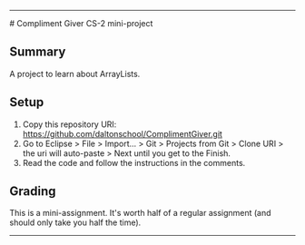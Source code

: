 
<div style="height:200px;background-image: url('header.jpg')">
</div>
<hr>
# Compliment Giver
CS-2 mini-project

## Summary
A project to learn about ArrayLists.

## Setup
1. Copy this repository URI: https://github.com/daltonschool/ComplimentGiver.git
1. Go to Eclipse > File > Import... > Git > Projects from Git > Clone URI > the uri will auto-paste > Next until you get to the Finish.
1. Read the code and follow the instructions in the comments.

## Grading
This is a mini-assignment. It's worth half of a regular assignment (and should only take you half the time).
<hr>
<div style="height:200px;background-image: url('header.jpg')">
</div>
